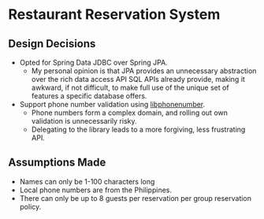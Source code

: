 # Restaurant Reservation System

## Design Decisions

- Opted for Spring Data JDBC over Spring JPA.
    - My personal opinion is that JPA provides an unnecessary abstraction over the rich data access API SQL APIs
      already provide, making it awkward, if not difficult, to make full use of the unique set of features a specific
      database offers.
- Support phone number validation using [libphonenumber](https://github.com/google/libphonenumber).
    - Phone numbers form a complex domain, and rolling out own validation is unnecessarily risky.
    - Delegating to the library leads to a more forgiving, less frustrating API.

## Assumptions Made

- Names can only be 1-100 characters long
- Local phone numbers are from the Philippines.
- There can only be up to 8 guests per reservation per group reservation policy.
